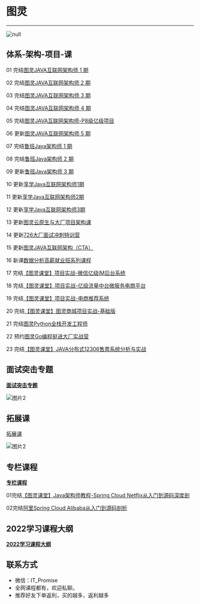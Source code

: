 # 图灵

------

![null](http://leaaiv.cn/media/202207//1656953259.2687356.png)

## 体系-架构-项目-课

01 完结[图灵JAVA互联网架构师 1 期](https://ke.qq.com/course/231516)

02 完结[图灵JAVA互联网架构师 2 期](https://ke.qq.com/course/231516)

03 完结[图灵JAVA互联网架构师 3 期](https://ke.qq.com/course/231516)

04 完结[图灵JAVA互联网架构师 4 期](https://ke.qq.com/course/231516)

05 完结[图灵JAVA互联网架构师-P8级亿级项目](https://ke.qq.com/course/231516#term_id=103589235)

06 更新[图灵JAVA互联网架构师 5 期](https://ke.qq.com/course/231516)

07 完结[鲁班Java架构师 1 期](https://ke.qq.com/course/323635)

08 完结[鲁班Java架构师 2 期](https://ke.qq.com/course/323635)

09 更新[鲁班Java架构师 3 期](https://ke.qq.com/course/323635)

10 更新[享学Java互联网架构师1期](https://ke.qq.com/course/287404)

11 更新[享学Java互联网架构师2期](https://ke.qq.com/course/287404)

12 更新[享学Java互联网架构师3期](https://ke.qq.com/course/287404)

13 更新[图灵云原生与大厂项目架构课](https://ke.qq.com/course/3855334)

14 更新[726大厂面试冲刺特训营](https://ke.qq.com/course/4232233)

15 更新[图灵JAVA互联网架构（CTA）](https://ke.qq.com/course/package/36309)

16 新课[数据分析高薪就业班系列课程](https://ke.qq.com/course/package/39012)

17 完结[【图灵课堂】项目实战-微信亿级IM后台系统](https://vip.tulingxueyuan.cn/detail/p_6183c805e4b0c005c98e7dd0/6)

18 完结[【图灵课堂】项目实战-亿级流量中台微服务电商平台](https://vip.tulingxueyuan.cn/detail/p_6183c776e4b0bab3cb79952a/6)

19 完结[【图灵课堂】项目实战-电商推荐系统](https://vip.tulingxueyuan.cn/detail/p_6183c7b2e4b07ededa9b9021/6)

20 完结[【图灵课堂】图灵商城项目实战-基础版](https://vip.tulingxueyuan.cn/detail/p_607e83a2e4b09134c989f5cd/8)

21 完结[图灵Python全栈开发工程师](https://vip.tulingxueyuan.cn/detail/p_61815f50e4b01a8b2580c41a/6)

22 预约[图灵Go编程挺进⼤⼚实战营](https://vip.tulingxueyuan.cn/detail/p_62a6f065e4b0d4f489aa1325/8)

23 完结[【图灵课堂】JAVA分布式12306售票系统分析与实战](https://vip.tulingxueyuan.cn/detail/p_62bc34dce4b00a4f371fef40/6)

## **面试突击专题**

[**面试突击专题**](https://vip.tulingxueyuan.cn/all/4759890)

![图片2](https://www.itpromise.cloud/tulingtuozhan.png)

## **拓展课**

[拓展课](https://vip.tulingxueyuan.cn/all/4690945)

![图片2](https://www.itpromise.cloud/tulingtuozhan.png)

## **专栏课程**

[**专栏课程**](https://vip.tulingxueyuan.cn/all/4729758)

01完结[【图灵课堂】Java架构师教程-Spring Cloud Netflix从入门到源码深度剖](https://vip.tulingxueyuan.cn/all/4729758)

02完结[阿里Spring Cloud Alibaba从入门到源码剖析](https://vip.tulingxueyuan.cn/detail/p_60388575e4b087d11d4d0d17/6)

## **2022学习课程大纲**

[**2022学习课程大纲**](https://www.processon.com/view/link/5eccea8fe0b34d5f263038f0)

## **联系方式**

- 微信：IT_Promise
- 全网课程都有，欢迎私聊。
- 推荐好友下单返利，买的越多，返利越多